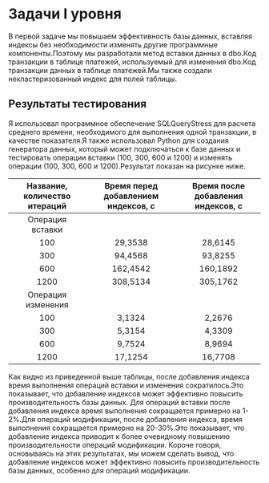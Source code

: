 # Задачи I уровня

В первой задаче мы повышаем эффективность базы данных, вставляя индексы без необходимости изменять другие программные компоненты.Поэтому мы разработали метод вставки данных в dbo.Код транзакции в таблице платежей, используемый для изменения dbo.Код транзакции данных в таблице платежей.Мы также создали некластеризованный индекс для полей таблицы.

## Результаты тестирования
Я использовал программное обеспечение SQLQueryStress для расчета среднего времени, необходимого для выполнения одной транзакции, в качестве показателя.Я также использовал Python для создания генератора данных, который может подключаться к базе данных и тестировать операции вставки (100, 300, 600 и 1200) и изменять операции (100, 300, 600 и 1200).Результат показан на рисунке ниже.

|Название, количество итераций|Время перед добавлением индексов, с|Время после добавления индексов, с|
|:---------------------------:|:---------------------------------:|:--------------------------------:|
|Операция вставки             |                                   |                                  |
|100                          |29,3538                            |28,6145                           |
|300                          |94,4568                            |93,8255                           |
|600                          |162,4542                           |160,1892                          |
|1200                         |308,5134                           |305,1762                          |
|Операция изменения           |                                   |                                  |
|100                          |3,1324                             |2,2676                            |
|300                          |5,3154                             |4,3309                            |
|600                          |9,7524                             |8,9694                            |
|1200                         |17,1254                            |16,7708                           |



Как видно из приведенной выше таблицы, после добавления индекса время выполнения операций вставки и изменения сократилось.Это показывает, что добавление индексов может эффективно повысить производительность базы данных.
Для операций вставки после добавления индекса время выполнения сокращается примерно на 1-2%.Для операций модификации, после добавления индекса, время выполнения сокращается примерно на 20-30%.Это показывает, что добавление индекса приводит к более очевидному повышению производительности операций модификации.
Короче говоря, основываясь на этих результатах, мы можем сделать вывод, что добавление индексов может эффективно повысить производительность базы данных, особенно для операций модификации.